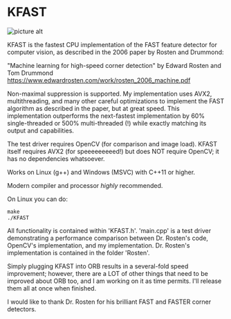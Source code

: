 # KFAST

![picture alt](https://raw.githubusercontent.com/komrad36/KFAST/master/results.jpg "Speed comparison of KFAST vs. other implementations")

KFAST is the fastest CPU implementation of the FAST feature detector for computer vision, as described in the 2006 paper by Rosten and Drummond:
 
"Machine learning for high-speed corner detection" by Edward Rosten and Tom Drummond
https://www.edwardrosten.com/work/rosten_2006_machine.pdf

Non-maximal suppression is supported. My implementation uses AVX2, multithreading, and many other careful optimizations to implement the FAST algorithm as described in the paper, but at great speed. This implementation outperforms the next-fastest implementation by 60% single-threaded or 500% multi-threaded (!) while exactly matching its output and capabilities.

The test driver requires OpenCV (for comparison and image load). KFAST itself requires AVX2 (for speeeeeeeeed!) but does NOT require OpenCV; it has no dependencies whatsoever.

Works on Linux (g++) and Windows (MSVC) with C++11 or higher.

Modern compiler and processor *highly* recommended.

On Linux you can do:

    make
    ./KFAST

 All functionality is contained within 'KFAST.h'.
 'main.cpp' is a test driver demonstrating a performance comparison between Dr. Rosten's code, OpenCV's implementation, and my implementation. Dr. Rosten's implementation is contained in the folder 'Rosten'.
 
 Simply plugging KFAST into ORB results in a several-fold speed improvement; however, there are a LOT of other things that need to be improved about ORB too, and I am working on it as time permits. I'll release them all at once when finished.
 
 I would like to thank Dr. Rosten for his brilliant FAST and FASTER corner detectors.